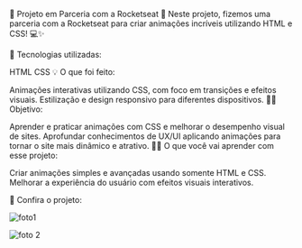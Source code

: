 🚀 Projeto em Parceria com a Rocketseat
🎉 Neste projeto, fizemos uma parceria com a Rocketseat para criar animações incríveis utilizando HTML e CSS! 💻✨

🔧 Tecnologias utilizadas:

HTML
CSS
💡 O que foi feito:

Animações interativas utilizando CSS, com foco em transições e efeitos visuais.
Estilização e design responsivo para diferentes dispositivos.
🧑‍💻 Objetivo:

Aprender e praticar animações com CSS e melhorar o desempenho visual de sites.
Aprofundar conhecimentos de UX/UI aplicando animações para tornar o site mais dinâmico e atrativo.
👨‍🏫 O que você vai aprender com esse projeto:

Criar animações simples e avançadas usando somente HTML e CSS.
Melhorar a experiência do usuário com efeitos visuais interativos.


🚀 Confira o projeto:



![foto1](https://github.com/user-attachments/assets/629f45bc-6fd6-49ba-a844-55db3388c2b5)


![foto 2](https://github.com/user-attachments/assets/41c94f4c-bbb0-4546-83e6-449c0a9828c0)


